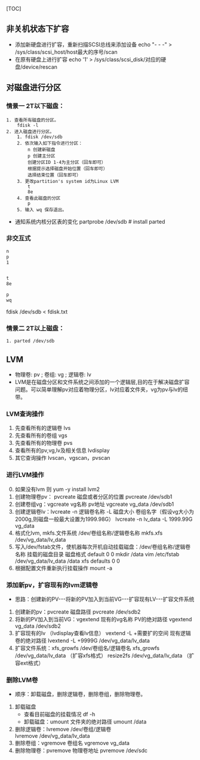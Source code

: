 [TOC]
## 非关机状态下扩容
- 添加新硬盘进行扩容，重新扫描SCSI总线来添加设备 
	echo "- - -" >  /sys/class/scsi_host/host最大的序号/scan
- 在原有硬盘上进行扩容 
	echo '1' > /sys/class/scsi_disk/对应的硬盘/device/rescan

## 对磁盘进行分区
### 情景一 2T以下磁盘：
	1. 查看所有磁盘的分区。
		fdisk -l
	2. 进入磁盘进行分区。
		1. fdisk /dev/sdb
		2. 依次输入如下指令进行分区：
			n 创建新磁盘
			p 创建主分区
			创建分区ID 1-4为主分区（回车即可）
			根据提示选择磁盘开始位置（回车即可）
			选择结束位置（回车即可）
		3. 更改partition's system id为Linux LVM
			t
			8e
		4. 查看此磁盘的分区
			p 
		5. 输入 wq 保存退出。
- 通知系统内核分区表的变化
partprobe /dev/sdb # install parted  
### 非交互式
``` fdisk.txt
n
p
1


t
8e

p
wq
```
fdisk /dev/sdb < fdisk.txt

### 情景二 2T以上磁盘：
	1. parted /dev/sdb


## LVM
- 物理卷: pv ; 卷组: vg ; 逻辑卷: lv 
- LVM是在磁盘分区和文件系统之间添加的一个逻辑层,目的在于解决磁盘扩容问题。可以简单理解pv对应着物理分区，lv对应着文件夹，vg为pv与lv的纽带。
	
### LVM查询操作 
1. 先查看所有的逻辑卷
	lvs
2. 先查看所有的卷组
	vgs
3. 先查看所有的物理卷
	pvs
4. 查看所有的pv,vg,lv及相关信息
	lvdisplay
5. 其它查询操作
	lvscan，vgscan，pvscan
### 进行LVM操作
0. 如果没有lvm 则 yum -y install lvm2
1. 创建物理卷pv： pvcreate 磁盘或者分区的位置
	pvcreate /dev/sdb1
2. 创建卷组vg：vgcreate  vg名称  pv地址
	vgcreate  vg_data  /dev/sdb1
3. 创建逻辑卷lv：lvcreate -n 逻辑卷名称 -L  磁盘大小  卷组名字（假设vg大小为2000g,则磁盘一般最大设置为1999.98G）
	lvcreate -n lv_data -L  1999.99G  vg_data
4. 格式化lvm, mkfs.文件系统 /dev/卷组名称/逻辑卷名称
	mkfs.xfs /dev/vg_data/lv_data
5. 写入/dev/fstab文件，使机器每次开机自动挂载磁盘：/dev/卷组名称/逻辑卷名称 挂载的磁盘目录 磁盘格式 default 0 0
	mkdir /data
	vim /etc/fstab
	/dev/vg_data/lv_data   /data   xfs    defaults    0  0
6. 根据配置文件重新执行挂载操作
	mount -a

### 添加新pv，扩容现有的lvm逻辑卷
- 思路：创建新的PV---将新的PV加入到当前VG---扩容现有LV---扩容文件系统
1. 创建新的pv：pvcreate 磁盘路径
	pvcreate /dev/sdb2
2. 将新的PV加入到当前VG：vgextend 现有的vg名称 PV的绝对路径
	vgextend  vg_data /dev/sdb2
3. 扩容现有的lv （lvdisplay查看lv信息） vextend -L +需要扩的空间 现有逻辑卷的绝对路径
	lvextend -L +9999G /dev/vg_data/lv_data
4. 扩容文件系统：xfs_growfs /dev/卷组名/逻辑卷名
	xfs_growfs /dev/vg_data/lv_data  （扩容xfs格式）
	resize2fs /dev/vg_data/lv_data   （扩容ext格式）
### 删除LVM卷
- 顺序：卸载磁盘，删除逻辑卷，删除卷组，删除物理卷。
1. 卸载磁盘
	- 查看目前磁盘的挂载情况 
	df -h
	- 卸载磁盘：umount 文件夹的绝对路径 
	umount /data
2. 删除逻辑卷：lvremove /dev/卷组/逻辑卷  
	lvremove /dev/vg_data/lv_data
2. 删除卷组：vgremove 卷组名
	vgremove vg_data
3. 删除物理卷：pvremove 物理卷地址
	pvremove /dev/sdc 